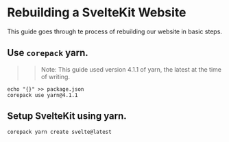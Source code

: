 # Rebuilding a SvelteKit Website

This guide goes through te process of rebuilding our website in basic steps.

## Use `corepack` yarn.

>> Note: This guide used version 4.1.1 of yarn, the latest at the time of writing.

``` shell
echo "{}" >> package.json
corepack use yarn@4.1.1
```

## Setup SvelteKit using yarn.

``` shell
corepack yarn create svelte@latest
```

